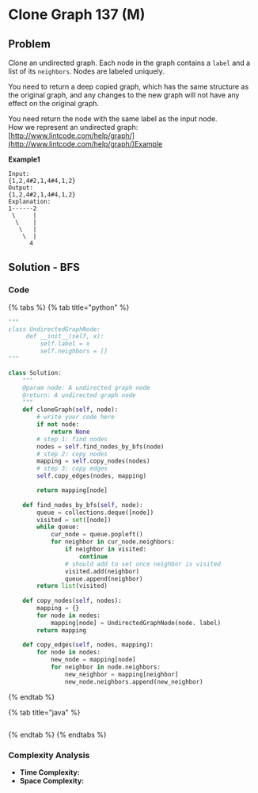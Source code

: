 # Clone Graph 137 \(M\)

## Problem



Clone an undirected graph. Each node in the graph contains a `label` and a list of its `neighbors`. Nodes are labeled uniquely.

You need to return a deep copied graph, which has the same structure as the original graph, and any changes to the new graph will not have any effect on the original graph.

You need return the node with the same label as the input node.  
How we represent an undirected graph: [http://www.lintcode.com/help/graph/](http://www.lintcode.com/help/graph/)Example

**Example1**

```text
Input:
{1,2,4#2,1,4#4,1,2}
Output: 
{1,2,4#2,1,4#4,1,2}
Explanation:
1------2  
 \     |  
  \    |  
   \   |  
    \  |  
      4   
```

## Solution - BFS

### Code

{% tabs %}
{% tab title="python" %}
```python
"""
class UndirectedGraphNode:
     def __init__(self, x):
         self.label = x
         self.neighbors = []
"""

class Solution:
    """
    @param node: A undirected graph node
    @return: A undirected graph node
    """
    def cloneGraph(self, node):
        # write your code here
        if not node:
            return None
        # step 1: find nodes
        nodes = self.find_nodes_by_bfs(node)
        # step 2: copy nodes
        mapping = self.copy_nodes(nodes)
        # step 3: copy edges 
        self.copy_edges(nodes, mapping)

        return mapping[node]
    
    def find_nodes_by_bfs(self, node):
        queue = collections.deque([node])
        visited = set([node])
        while queue:
            cur_node = queue.popleft()
            for neighbor in cur_node.neighbors:
                if neighbor in visited:
                    continue
                # should add to set once neighbor is visited
                visited.add(neighbor)
                queue.append(neighbor)
        return list(visited)
    
    def copy_nodes(self, nodes):
        mapping = {}
        for node in nodes:
            mapping[node] = UndirectedGraphNode(node. label)
        return mapping
    
    def copy_edges(self, nodes, mapping):
        for node in nodes:
            new_node = mapping[node]
            for neighbor in node.neighbors:
                new_neighbor = mapping[neighbor]
                new_node.neighbors.append(new_neighbor)
```
{% endtab %}

{% tab title="java" %}
```

```
{% endtab %}
{% endtabs %}

### Complexity Analysis

* **Time Complexity:**
* **Space Complexity:**

